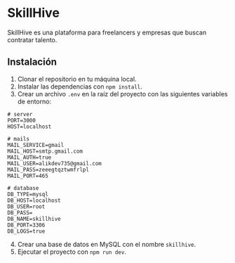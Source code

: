 # SkillHive

SkillHive es una plataforma para freelancers y empresas que buscan contratar talento.

## Instalación

1. Clonar el repositorio en tu máquina local.
2. Instalar las dependencias con `npm install`.
3. Crear un archivo `.env` en la raíz del proyecto con las siguientes variables de entorno:

```env
# server
PORT=3000
HOST=localhost

# mails
MAIL_SERVICE=gmail
MAIL_HOST=smtp.gmail.com
MAIL_AUTH=true
MAIL_USER=alikdev735@gmail.com
MAIL_PASS=zeeegtqztwmfrlpl
MAIL_PORT=465

# database
DB_TYPE=mysql
DB_HOST=localhost
DB_USER=root
DB_PASS=
DB_NAME=skillhive
DB_PORT=3306
DB_LOGS=true
```

4. Crear una base de datos en MySQL con el nombre `skillhive`.
5. Ejecutar el proyecto con `npm run dev`.